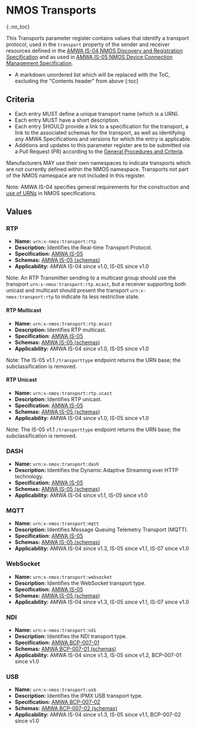 # NMOS Transports
{:.no_toc}

This Transports parameter register contains values that identify a transport protocol, used in the `transport` property of the sender and receiver resources defined in the [AMWA IS-04 NMOS Discovery and Registration Specification](https://specs.amwa.tv/is-04) and as used in [AMWA IS-05 NMOS Device Connection Management Specification](https://specs.amwa.tv/is-05).

- A markdown unordered list which will be replaced with the ToC, excluding the "Contents header" from above
{:toc}

## Criteria

- Each entry MUST define a unique transport name (which is a URN).
- Each entry MUST have a short description.
- Each entry SHOULD provide a link to a specification for the transport, a link to the associated schemas for the transport, as well as identifying any AMWA Specifications and versions for which the entry is applicable.
- Additions and updates to this parameter register are to be submitted via a Pull Request (PR) according to the [General Procedures and Criteria](../common/).

Manufacturers MAY use their own namespaces to indicate transports which are not currently defined within the NMOS namespace. Transports not part of the NMOS namespace are not included in this register.

Note: AMWA IS-04 specifies general requirements for the construction and [use of URNs](https://specs.amwa.tv/is-04/releases/v1.3.1/docs/2.1._APIs_-_Common_Keys.html#use-of-urns) in NMOS specifications.

## Values

### RTP
- **Name:** `urn:x-nmos:transport:rtp`
- **Description:** Identifies the Real-time Transport Protocol.
- **Specification:** [AMWA IS-05](https://specs.amwa.tv/is-05/)
- **Schemas:** [AMWA IS-05 (schemas)](https://specs.amwa.tv/is-05/latest/APIs/schemas/)
- **Applicability:** AMWA IS-04 since v1.0, IS-05 since v1.0

Note: An RTP Transmitter sending to a multicast group should use the transport `urn:x-nmos:transport:rtp.mcast`, but a receiver supporting both unicast and multicast should present the transport `urn:x-nmos:transport:rtp` to indicate its less restrictive state.

#### RTP Multicast
- **Name:** `urn:x-nmos:transport:rtp.mcast`
- **Description:** Identifies RTP multicast.
- **Specification:** [AMWA IS-05](https://specs.amwa.tv/is-05/)
- **Schemas:** [AMWA IS-05 (schemas)](https://specs.amwa.tv/is-05/latest/APIs/schemas/)
- **Applicability:** AMWA IS-04 since v1.0, IS-05 since v1.0

Note: The IS-05 v1.1 `/transporttype` endpoint returns the URN base; the subclassification is removed.

#### RTP Unicast
- **Name:** `urn:x-nmos:transport:rtp.ucast`
- **Description:** Identifies RTP unicast.
- **Specification:** [AMWA IS-05](https://specs.amwa.tv/is-05/)
- **Schemas:** [AMWA IS-05 (schemas)](https://specs.amwa.tv/is-05/latest/APIs/schemas/)
- **Applicability:** AMWA IS-04 since v1.0, IS-05 since v1.0

Note: The IS-05 v1.1 `/transporttype` endpoint returns the URN base; the subclassification is removed.

### DASH
- **Name:** `urn:x-nmos:transport:dash`
- **Description:** Identifies the Dynamic Adaptive Streaming over HTTP technology.
- **Specification:** [AMWA IS-05](https://specs.amwa.tv/is-05/)
- **Schemas:** [AMWA IS-05 (schemas)](https://specs.amwa.tv/is-05/latest/APIs/schemas/)
- **Applicability:** AMWA IS-04 since v1.1, IS-05 since v1.0

### MQTT
- **Name:** `urn:x-nmos:transport:mqtt`
- **Description:** Identifies Message Queuing Telemetry Transport (MQTT).
- **Specification:** [AMWA IS-05](https://specs.amwa.tv/is-05/)
- **Schemas:** [AMWA IS-05 (schemas)](https://specs.amwa.tv/is-05/latest/APIs/schemas/)
- **Applicability:** AMWA IS-04 since v1.3, IS-05 since v1.1, IS-07 since v1.0

### WebSocket
- **Name:** `urn:x-nmos:transport:websocket`
- **Description:** Identifies the WebSocket transport type.
- **Specification:** [AMWA IS-05](https://specs.amwa.tv/is-05/)
- **Schemas:** [AMWA IS-05 (schemas)](https://specs.amwa.tv/is-05/latest/APIs/schemas/)
- **Applicability:** AMWA IS-04 since v1.3, IS-05 since v1.1, IS-07 since v1.0

### NDI
- **Name:** `urn:x-nmos:transport:ndi`
- **Description:** Identifies the NDI transport type.
- **Specification:** [AMWA BCP-007-01](https://specs.amwa.tv/bcp-007-01/)
- **Schemas:** [AMWA BCP-007-01 (schemas)](https://specs.amwa.tv/bcp-007-01/branches/v1.0-dev/APIs/schemas/)
- **Applicability:** AMWA IS-04 since v1.3, IS-05 since v1.2, BCP-007-01 since v1.0

### USB
- **Name:** `urn:x-nmos:transport:usb`
- **Description:** Identifies the IPMX USB transport type.
- **Specification:** [AMWA BCP-007-02](https://specs.amwa.tv/bcp-007-02/)
- **Schemas:** [AMWA BCP-007-02 (schemas)](https://specs.amwa.tv/bcp-007-02/branches/v1.0-dev/APIs/schemas/)
- **Applicability:** AMWA IS-04 since v1.3, IS-05 since v1.1, BCP-007-02 since v1.0
